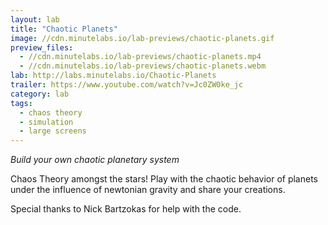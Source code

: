 ```yaml
---
layout: lab
title: "Chaotic Planets"
image: //cdn.minutelabs.io/lab-previews/chaotic-planets.gif
preview_files:
  - //cdn.minutelabs.io/lab-previews/chaotic-planets.mp4
  - //cdn.minutelabs.io/lab-previews/chaotic-planets.webm
lab: http://labs.minutelabs.io/Chaotic-Planets
trailer: https://www.youtube.com/watch?v=Jc0ZW0ke_jc
category: lab
tags:
  - chaos theory
  - simulation
  - large screens
---
```


*Build your own chaotic planetary system*

Chaos Theory amongst the stars! Play with the chaotic behavior of planets under the influence of newtonian gravity and share your creations.

Special thanks to Nick Bartzokas for help with the code.
